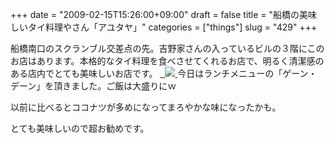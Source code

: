 +++
date = "2009-02-15T15:26:00+09:00"
draft = false
title = "船橋の美味しいタイ料理やさん「アユタヤ」"
categories = ["things"]
slug = "429"
+++

<p>船橋南口のスクランブル交差点の先。吉野家さんの入っているビルの３階にこのお店はあります。本格的なタイ料理を食べさせてくれるお店で、明るく清潔感のある店内でとても美味しいお店です。
<a title="船橋アユタヤのゲーン・デーン" href="https://www.flickr.com/photos/30749043@N07/3280032311/">
  <img src="https://static.flickr.com/3608/3280032311_02e79accc8_d.jpg" border="0" />
</a>今日はランチメニューの「ゲーン・デーン」を頂きました。ご飯は大盛りにｗ</p><p>以前に比べるとココナツが多めになってまろやかな味になったかも。</p><p>とても美味しいので超お勧めです。</p><p>
</p>
